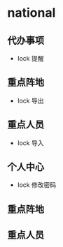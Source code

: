 # national

## 代办事项
- lock 提醒

## 重点阵地
- lock 导出
## 重点人员
- lock 导入
## 个人中心
 - lock 修改密码

## 重点阵地
## 重点人员
